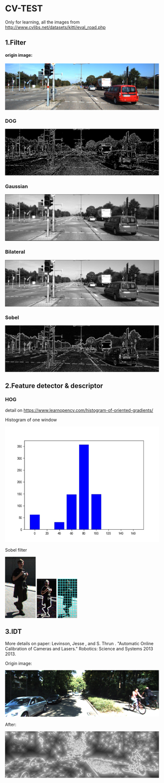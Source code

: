 # CV-TEST
Only for learning, all the images from http://www.cvlibs.net/datasets/kitti/eval_road.php

## 1.Filter
#### origin image:
![Image text](https://github.com/WAN96/CV-TEST/blob/master/Filter/003462.jpg)

### DOG
![Image text](https://github.com/WAN96/CV-TEST/blob/master/Filter/DOG_filter/DOG_filter.jpg)

### Gaussian
![Image text](https://github.com/WAN96/CV-TEST/blob/master/Filter/Gaussian_Filters/Gaussian_filter.jpg)

### Bilateral
![Image text](https://github.com/WAN96/CV-TEST/blob/master/Filter/Bilaterial_filter/Bilateral_filter.jpg)

### Sobel
![Image text](https://github.com/WAN96/CV-TEST/blob/master/Filter/Sobel_filter/Sobel_filter.jpg)


## 2.Feature detector & descriptor

### HOG
detail on https://www.learnopencv.com/histogram-of-oriented-gradients/

Histogram of one window


![Image text](https://github.com/WAN96/CV-TEST/blob/master/Feature%20detector%26descripto/HOG/Figure_1.jpeg)

Sobel filter


![Image text](https://github.com/WAN96/CV-TEST/blob/master/Feature%20detector%26descripto/000625_1.jpg) ![Image text](https://github.com/WAN96/CV-TEST/blob/master/Feature%20detector%26descripto/HOG/HOG1.jpg) ![Image text](https://github.com/WAN96/CV-TEST/blob/master/Feature%20detector%26descripto/HOG/HOG2.jpg)


## 3.IDT
More details on paper: Levinson, Jesse , and S. Thrun . "Automatic Online Calibration of Cameras and Lasers." Robotics: Science and Systems 2013 2013.

Origin image:

![Image text](https://github.com/WAN96/CV-TEST/blob/master/IDT/000217.jpg)

After:

![Image text](https://github.com/WAN96/CV-TEST/blob/master/IDT/IDT.jpg)
